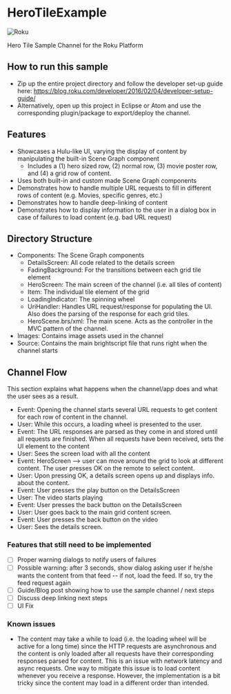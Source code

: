 # HeroTileExample
![Roku](https://img.shields.io/badge/Roku-Dev-blue.svg)

Hero Tile Sample Channel for the Roku Platform

## How to run this sample
- Zip up the entire project directory and follow the developer set-up guide here: https://blog.roku.com/developer/2016/02/04/developer-setup-guide/
- Alternatively, open up this project in Eclipse or Atom and use the corresponding plugin/package to export/deploy the channel.

## Features
- Showcases a Hulu-like UI, varying the display of content by manipulating the built-in Scene Graph component
  - Includes a (1) hero sized row, (2) normal row, (3) movie poster row, and (4) a grid row of content.
- Uses both built-in and custom made Scene Graph components
- Demonstrates how to handle multiple URL requests to fill in different rows of content (e.g. Movies, specific genres, etc.)
- Demonstrates how to handle deep-linking of content
- Demonstrates how to display information to the user in a dialog box in case of failures to load content (e.g. bad URL request)

## Directory Structure
- Components: The Scene Graph components
  - DetailsScreen: All code related to the details screen
  - FadingBackground: For the transitions between each grid tile element
  - HeroScreen: The main screen of the channel (i.e. all tiles of content)
  - Item: The individual tile element of the grid
  - LoadingIndicator: The spinning wheel
  - UriHandler: Handles URL request/response for populating the UI. Also does the parsing of the response for each grid tiles.
  - HeroScene.brs/xml: The main scene. Acts as the controller in the MVC pattern of the channel.
- Images: Contains image assets used in the channel
- Source: Contains the main brightscript file that runs right when the channel starts

## Channel Flow
This section explains what happens when the channel/app does and what the user
sees as a result.
- Event: Opening the channel starts several URL requests to get content for each row of content in the channel.
- User: While this occurs, a loading wheel is presented to the user.
- Event: The URL responses are parsed as they come in and stored until all requests are finished. When all requests have been received, sets the UI element to the content
- User: Sees the screen load with all the content
- Event: HeroScreen --> user can move around the grid to look at different content. The user presses OK on the remote to select content.  
- User: Upon pressing OK, a details screen opens up and displays info. about the content.
- Event: User presses the play button on the DetailsScreen
- User: The video starts playing
- Event: User presses the back button on the DetailsScreen
- User: User goes back to the main grid content screen.
- Event: User presses the back button on the video
- User: Sees the details screen.

### Features that still need to be implemented
- [ ] Proper warning dialogs to notify users of failures
- [ ] Possible warning: after 3 seconds, show dialog asking user if he/she wants the content from that feed -- if not, load the feed.
If so, try the feed request again
- [ ] Guide/Blog post showing how to use the sample channel / next steps
- [ ] Discuss deep linking next steps
- [ ] UI Fix

### Known issues
- The content may take a while to load (i.e. the loading wheel will be active for a long time) since the HTTP requests are asynchronous and the content is only loaded after all requests have their corresponding responses parsed for content. This is an issue with network latency and async requests. One way to mitigate this issue is to load content whenever you receive a response. However, the implementation is a bit tricky since the content may load in a different order than intended.
